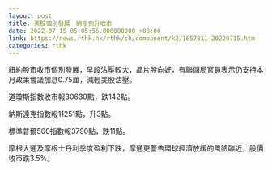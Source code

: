 ```yaml
---
layout: post
title: 美股個別發展　納指倒升收市
date: 2022-07-15 05:05:56.000000000 +08:00
link: https://news.rthk.hk/rthk/ch/component/k2/1657811-20220715.htm
categories: rthk
---
```


紐約股市收市個別發展，早段沽壓較大，晶片股向好，有聯儲局官員表示仍支持本月政策會議加息0.75厘，減輕美股沽壓。

道瓊斯指數收市報30630點，跌142點。

納斯達克指數報11251點，升3點。

標準普爾500指數報3790點，跌11點。

摩根大通及摩根士丹利季度盈利下跌，摩通更警告環球經濟放緩的風險臨近，股價收市跌3.5%。
